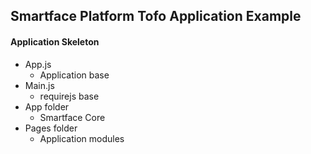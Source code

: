 ## Smartface Platform Tofo Application Example

#### Application Skeleton
- App.js
  - Application base
- Main.js
  - requirejs base
- App folder
  - Smartface Core   
- Pages folder
  - Application modules

